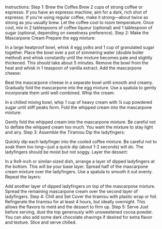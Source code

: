 Instructions:
Step 1: Brew the Coffee
Brew 2 cups of strong coffee or espresso.
If you have an espresso machine, aim for a dark, rich shot of espresso.
If you're using regular coffee, make it strong—about twice as strong as you usually brew.
Let the coffee cool to room temperature.
Once cool, mix in 2 tablespoons of coffee liqueur (optional) and 1 tablespoon of sugar (optional, depending on sweetness preference).
Step 2: Make the Mascarpone Cream
Prepare the egg mixture:

In a large heatproof bowl, whisk 4 egg yolks and 1 cup of granulated sugar together.
Place the bowl over a pot of simmering water (double boiler method) and whisk constantly until the mixture becomes pale and slightly thickened. This should take about 5 minutes.
Remove the bowl from the heat and whisk in 1 teaspoon of vanilla extract.
Add the mascarpone cheese:

Beat the mascarpone cheese in a separate bowl until smooth and creamy.
Gradually fold the mascarpone into the egg mixture. Use a spatula to gently incorporate them until well combined.
Whip the cream:

In a chilled mixing bowl, whip 1 cup of heavy cream with ¼ cup powdered sugar until stiff peaks form.
Fold the whipped cream into the mascarpone mixture:

Gently fold the whipped cream into the mascarpone mixture. Be careful not to deflate the whipped cream too much. You want the mixture to stay light and airy.
Step 3: Assemble the Tiramisu
Dip the ladyfingers:

Quickly dip each ladyfinger into the cooled coffee mixture. Be careful not to soak them too long—just a quick dip (about 1-2 seconds) will do. The ladyfingers should be moist but not soggy.
Layer the dessert:

In a 9x9-inch or similar-sized dish, arrange a layer of dipped ladyfingers at the bottom. This will be your base layer.
Spread half of the mascarpone cream mixture over the ladyfingers. Use a spatula to smooth it out evenly.
Repeat the layers:

Add another layer of dipped ladyfingers on top of the mascarpone mixture.
Spread the remaining mascarpone cream over the second layer of ladyfingers.
Step 4: Chill and Set
Cover the tiramisu with plastic wrap or foil.
Refrigerate the tiramisu for at least 4 hours, but ideally overnight. This allows the flavors to meld and the dessert to firm up.
Step 5: Serve
Just before serving, dust the top generously with unsweetened cocoa powder. You can also add some dark chocolate shavings if desired for extra flavor and texture.
Slice and serve chilled.
